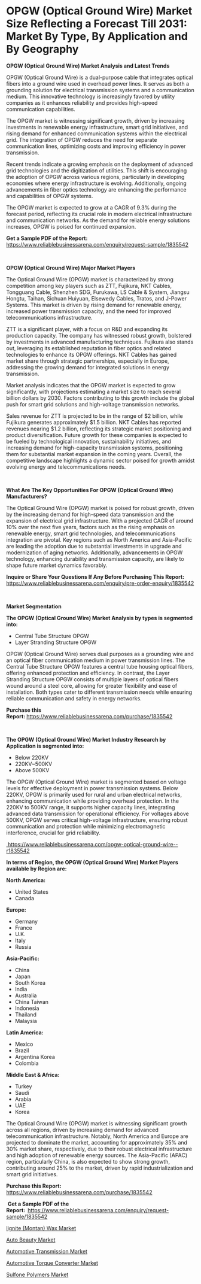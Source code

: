 <p><h1>OPGW (Optical Ground Wire) Market Size Reflecting a Forecast Till 2031: Market By Type, By Application and By Geography</h1></p><p><strong>OPGW (Optical Ground Wire) Market Analysis and Latest Trends</strong></p>
<p><p>OPGW (Optical Ground Wire) is a dual-purpose cable that integrates optical fibers into a ground wire used in overhead power lines. It serves as both a grounding solution for electrical transmission systems and a communication medium. This innovative technology is increasingly favored by utility companies as it enhances reliability and provides high-speed communication capabilities.</p><p>The OPGW market is witnessing significant growth, driven by increasing investments in renewable energy infrastructure, smart grid initiatives, and rising demand for enhanced communication systems within the electrical grid. The integration of OPGW reduces the need for separate communication lines, optimizing costs and improving efficiency in power transmission.</p><p>Recent trends indicate a growing emphasis on the deployment of advanced grid technologies and the digitization of utilities. This shift is encouraging the adoption of OPGW across various regions, particularly in developing economies where energy infrastructure is evolving. Additionally, ongoing advancements in fiber optics technology are enhancing the performance and capabilities of OPGW systems.</p><p>The OPGW market is expected to grow at a CAGR of 9.3% during the forecast period, reflecting its crucial role in modern electrical infrastructure and communication networks. As the demand for reliable energy solutions increases, OPGW is poised for continued expansion.</p></p>
<p><strong>Get a Sample PDF of the Report:&nbsp;</strong> <a href="https://www.reliablebusinessarena.com/enquiry/request-sample/1835542?utm_campaign=1552&utm_medium=2&utm_source=Github&utm_content=ia&utm_term=16102024&utm_id=opgw-optical-ground-wire">https://www.reliablebusinessarena.com/enquiry/request-sample/1835542</a></p>
<p>&nbsp;</p>
<p><strong>OPGW (Optical Ground Wire) Major Market Players</strong></p>
<p><p>The Optical Ground Wire (OPGW) market is characterized by strong competition among key players such as ZTT, Fujikura, NKT Cables, Tongguang Cable, Shenzhen SDG, Furukawa, LS Cable & System, Jiangsu Hongtu, Taihan, Sichuan Huiyuan, Elsewedy Cables, Tratos, and J-Power Systems. This market is driven by rising demand for renewable energy, increased power transmission capacity, and the need for improved telecommunications infrastructure.</p><p>ZTT is a significant player, with a focus on R&D and expanding its production capacity. The company has witnessed robust growth, bolstered by investments in advanced manufacturing techniques. Fujikura also stands out, leveraging its established reputation in fiber optics and related technologies to enhance its OPGW offerings. NKT Cables has gained market share through strategic partnerships, especially in Europe, addressing the growing demand for integrated solutions in energy transmission.</p><p>Market analysis indicates that the OPGW market is expected to grow significantly, with projections estimating a market size to reach several billion dollars by 2030. Factors contributing to this growth include the global push for smart grid solutions and high-voltage transmission networks.</p><p>Sales revenue for ZTT is projected to be in the range of $2 billion, while Fujikura generates approximately $1.5 billion. NKT Cables has reported revenues nearing $1.2 billion, reflecting its strategic market positioning and product diversification. Future growth for these companies is expected to be fueled by technological innovation, sustainability initiatives, and increasing demand for high-capacity transmission systems, positioning them for substantial market expansion in the coming years. Overall, the competitive landscape highlights a dynamic sector poised for growth amidst evolving energy and telecommunications needs.</p></p>
<p>&nbsp;</p>
<p><strong>What Are The Key Opportunities For OPGW (Optical Ground Wire) Manufacturers?</strong></p>
<p><p>The Optical Ground Wire (OPGW) market is poised for robust growth, driven by the increasing demand for high-speed data transmission and the expansion of electrical grid infrastructure. With a projected CAGR of around 10% over the next five years, factors such as the rising emphasis on renewable energy, smart grid technologies, and telecommunications integration are pivotal. Key regions such as North America and Asia-Pacific are leading the adoption due to substantial investments in upgrade and modernization of aging networks. Additionally, advancements in OPGW technology, enhancing durability and transmission capacity, are likely to shape future market dynamics favorably.</p></p>
<p><strong>Inquire or Share Your Questions If Any Before Purchasing This Report:</strong> <a href="https://www.reliablebusinessarena.com/enquiry/pre-order-enquiry/1835542?utm_campaign=1552&utm_medium=2&utm_source=Github&utm_content=ia&utm_term=16102024&utm_id=opgw-optical-ground-wire">https://www.reliablebusinessarena.com/enquiry/pre-order-enquiry/1835542</a></p>
<p>&nbsp;</p>
<p><strong>Market Segmentation</strong></p>
<p><strong>The OPGW (Optical Ground Wire) Market Analysis by types is segmented into:</strong></p>
<p><ul><li>Central Tube Structure OPGW</li><li>Layer Stranding Structure OPGW</li></ul></p>
<p><p>OPGW (Optical Ground Wire) serves dual purposes as a grounding wire and an optical fiber communication medium in power transmission lines. The Central Tube Structure OPGW features a central tube housing optical fibers, offering enhanced protection and efficiency. In contrast, the Layer Stranding Structure OPGW consists of multiple layers of optical fibers wound around a steel core, allowing for greater flexibility and ease of installation. Both types cater to different transmission needs while ensuring reliable communication and safety in energy networks.</p></p>
<p><strong>Purchase this Report:&nbsp;</strong><a href="https://www.reliablebusinessarena.com/purchase/1835542?utm_campaign=1552&utm_medium=2&utm_source=Github&utm_content=ia&utm_term=16102024&utm_id=opgw-optical-ground-wire">https://www.reliablebusinessarena.com/purchase/1835542</a></p>
<p>&nbsp;</p>
<p><strong>The OPGW (Optical Ground Wire) Market Industry Research by Application is segmented into:</strong></p>
<p><ul><li>Below 220KV</li><li>220KV~500KV</li><li>Above 500KV</li></ul></p>
<p><p>The OPGW (Optical Ground Wire) market is segmented based on voltage levels for effective deployment in power transmission systems. Below 220KV, OPGW is primarily used for rural and urban electrical networks, enhancing communication while providing overhead protection. In the 220KV to 500KV range, it supports higher capacity lines, integrating advanced data transmission for operational efficiency. For voltages above 500KV, OPGW serves critical high-voltage infrastructure, ensuring robust communication and protection while minimizing electromagnetic interference, crucial for grid reliability.</p></p>
<p><a href="https://www.reliablebusinessarena.com/opgw-optical-ground-wire--r1835542?utm_campaign=1552&utm_medium=2&utm_source=Github&utm_content=ia&utm_term=16102024&utm_id=opgw-optical-ground-wire">&nbsp;https://www.reliablebusinessarena.com/opgw-optical-ground-wire--r1835542</a></p>
<p><strong>In terms of Region, the OPGW (Optical Ground Wire) Market Players available by Region are:</strong></p>
<p>
    <p> <strong> North America: </strong>
        <ul>
            <li>United States</li>
            <li>Canada</li>
        </ul>
        </p> 
    <p> <strong> Europe: </strong>
        <ul>
            <li>Germany</li>
            <li>France</li>
            <li>U.K.</li>
            <li>Italy</li>
            <li>Russia</li>
        </ul>
        </p> 
    <p> <strong> Asia-Pacific: </strong>
        <ul>
            <li>China</li>
            <li>Japan</li>
            <li>South Korea</li>
            <li>India</li>
            <li>Australia</li>
            <li>China Taiwan</li>
            <li>Indonesia</li>
            <li>Thailand</li>
            <li>Malaysia</li>
        </ul>
        </p> 
    <p> <strong> Latin America: </strong>
        <ul>
            <li>Mexico</li>
            <li>Brazil</li>
            <li>Argentina Korea</li>
            <li>Colombia</li>
        </ul>
        </p> 
    <p> <strong> Middle East & Africa: </strong>
        <ul>
            <li>Turkey</li>
            <li>Saudi</li>
            <li>Arabia</li>
            <li>UAE</li>
            <li>Korea</li>
        </ul>
    </p>
    </p>
<p><p>The Optical Ground Wire (OPGW) market is witnessing significant growth across all regions, driven by increasing demand for advanced telecommunication infrastructure. Notably, North America and Europe are projected to dominate the market, accounting for approximately 35% and 30% market share, respectively, due to their robust electrical infrastructure and high adoption of renewable energy sources. The Asia-Pacific (APAC) region, particularly China, is also expected to show strong growth, contributing around 25% to the market, driven by rapid industrialization and smart grid initiatives.</p></p>
<p><strong>Purchase this Report: </strong><a href="https://www.reliablebusinessarena.com/purchase/1835542?utm_campaign=1552&utm_medium=2&utm_source=Github&utm_content=ia&utm_term=16102024&utm_id=opgw-optical-ground-wire">https://www.reliablebusinessarena.com/purchase/1835542</a></p>
<p>&nbsp;<strong>Get a Sample PDF of the Report:&nbsp;&nbsp;</strong><a href="https://www.reliablebusinessarena.com/enquiry/request-sample/1835542?utm_campaign=1552&utm_medium=2&utm_source=Github&utm_content=ia&utm_term=16102024&utm_id=opgw-optical-ground-wire">https://www.reliablebusinessarena.com/enquiry/request-sample/1835542</a></p>
<p><strong></strong></p>
<p><p><a href="https://github.com/Chiragrp22/Market-Research-Report-List-6/blob/main/lignite-montan-wax-market.md?utm_campaign=1552&utm_medium=2&utm_source=Github&utm_content=ia&utm_term=16102024&utm_id=opgw-optical-ground-wire">lignite (Montan) Wax Market</a></p><p><a href="https://www.linkedin.com/pulse/auto-beauty-market-share-analysis-growth-trends-forecasts-hejvf?utm_campaign=1552&utm_medium=2&utm_source=Github&utm_content=ia&utm_term=16102024&utm_id=opgw-optical-ground-wire">Auto Beauty Market</a></p><p><a href="https://www.linkedin.com/pulse/automotive-transmission-market-size-share-analysis-growth-mk2if?utm_campaign=1552&utm_medium=2&utm_source=Github&utm_content=ia&utm_term=16102024&utm_id=opgw-optical-ground-wire">Automotive Transmission Market</a></p><p><a href="https://www.linkedin.com/pulse/automotive-torque-converter-market-revolution-size-share-hhezf?utm_campaign=1552&utm_medium=2&utm_source=Github&utm_content=ia&utm_term=16102024&utm_id=opgw-optical-ground-wire">Automotive Torque Converter Market</a></p><p><a href="https://www.linkedin.com/pulse/sulfone-polymers-market-share-size-trends-industry-analysis-bzvtc?utm_campaign=1552&utm_medium=2&utm_source=Github&utm_content=ia&utm_term=16102024&utm_id=opgw-optical-ground-wire">Sulfone Polymers Market</a></p></p>